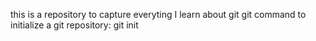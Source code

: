 this is a repository to capture everyting I learn about git
git command to initialize a git repository: git init
